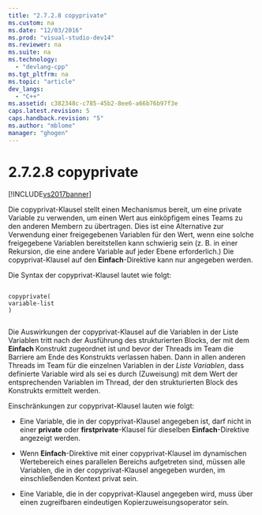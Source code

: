 ```yaml
---
title: "2.7.2.8 copyprivate"
ms.custom: na
ms.date: "12/03/2016"
ms.prod: "visual-studio-dev14"
ms.reviewer: na
ms.suite: na
ms.technology: 
  - "devlang-cpp"
ms.tgt_pltfrm: na
ms.topic: "article"
dev_langs: 
  - "C++"
ms.assetid: c382348c-c785-45b2-8ee6-a66b76b97f3e
caps.latest.revision: 5
caps.handback.revision: "5"
ms.author: "mblome"
manager: "ghogen"
---
```

# 2.7.2.8 copyprivate
[!INCLUDE[vs2017banner](../../assembler/inline/includes/vs2017banner.md)]

Die copyprivat\-Klausel stellt einen Mechanismus bereit, um eine private Variable zu verwenden, um einen Wert aus einköpfigem eines Teams zu den anderen Membern zu übertragen.  Dies ist eine Alternative zur Verwendung einer freigegebenen Variablen für den Wert, wenn eine solche freigegebene Variablen bereitstellen kann schwierig sein \(z. B. in einer Rekursion, die eine andere Variable auf jeder Ebene erforderlich.\)  Die copyprivat\-Klausel auf den **Einfach**\-Direktive kann nur angegeben werden.  
  
 Die Syntax der copyprivat\-Klausel lautet wie folgt:  
  
```  
  
copyprivate(  
variable-list  
)  
  
```  
  
 Die Auswirkungen der copyprivat\-Klausel auf die Variablen in der Liste Variablen tritt nach der Ausführung des strukturierten Blocks, der mit dem **Einfach** Konstrukt zugeordnet ist und bevor der Threads im Team die Barriere am Ende des Konstrukts verlassen haben.  Dann in allen anderen Threads im Team für die einzelnen Variablen in der *Liste Variablen*, dass definierte Variable wird als sei es durch \(Zuweisung\) mit dem Wert der entsprechenden Variablen im Thread, der den strukturierten Block des Konstrukts ermittelt werden.  
  
 Einschränkungen zur copyprivat\-Klausel lauten wie folgt:  
  
-   Eine Variable, die in der copyprivat\-Klausel angegeben ist, darf nicht in einer **private** oder **firstprivate**\-Klausel für dieselben **Einfach**\-Direktive angezeigt werden.  
  
-   Wenn **Einfach**\-Direktive mit einer copyprivat\-Klausel im dynamischen Wertebereich eines parallelen Bereichs aufgetreten sind, müssen alle Variablen, die in der copyprivat\-Klausel angegeben wurden, im einschließenden Kontext privat sein.  
  
-   Eine Variable, die in der copyprivat\-Klausel angegeben wird, muss über einen zugreifbaren eindeutigen Kopierzuweisungsoperator sein.